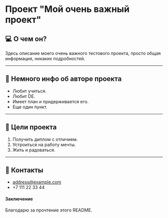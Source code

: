 # Проект "Мой очень важный проект"

## :computer:  О чем он?
Здесь описание моего очень важного тестового проекта, просто общая информация, никаких подробностей.

---
## :star2: Немного инфо об авторе проекта
- Любит учиться.
- Любит DE.
- Имеет план и придерживается его.
- Еще один пункт.

---
## :pencil: Цели проекта
1. Получить диплом с отличием.
2. Устроиться на работу мечты.
3. Жить и радоваться.
---

## :incoming_envelope: Контакты 
- <address@example.com>
- +7 111 22 33 44

#### Заключение
Благодарю за прочтение этого README.